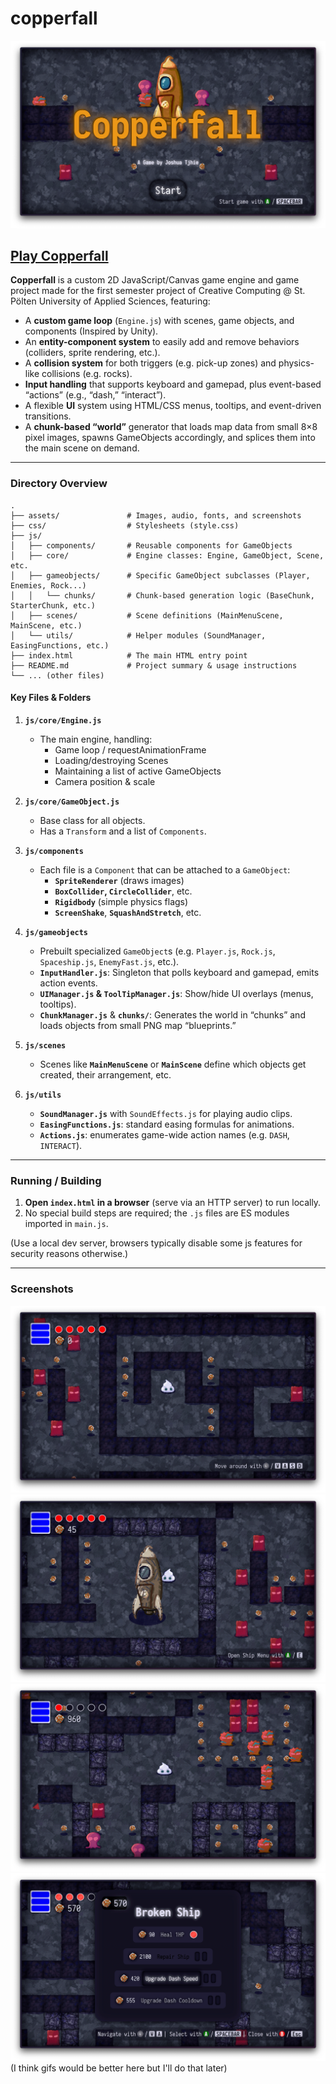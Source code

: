 # copperfall
![screenshot](assets/screenshots/screenshot-1.png)

[Play Copperfall](https://chifunt.com/copperfall/)
---
**Copperfall** is a custom 2D JavaScript/Canvas game engine and game project made for the first semester project of Creative Computing @ St. Pölten University of Applied Sciences, featuring:

- A **custom game loop** (`Engine.js`) with scenes, game objects, and components (Inspired by Unity).  
- An **entity-component system** to easily add and remove behaviors (colliders, sprite rendering, etc.).  
- A **collision system** for both triggers (e.g. pick-up zones) and physics-like collisions (e.g. rocks).  
- **Input handling** that supports keyboard and gamepad, plus event-based “actions” (e.g., “dash,” “interact”).  
- A flexible **UI** system using HTML/CSS menus, tooltips, and event-driven transitions.  
- A **chunk-based “world”** generator that loads map data from small 8×8 pixel images, spawns GameObjects accordingly, and splices them into the main scene on demand.

---

### Directory Overview

```plaintext
.
├── assets/               # Images, audio, fonts, and screenshots
├── css/                  # Stylesheets (style.css)
├── js/
│   ├── components/       # Reusable components for GameObjects
│   ├── core/             # Engine classes: Engine, GameObject, Scene, etc.
│   ├── gameobjects/      # Specific GameObject subclasses (Player, Enemies, Rock...)
│   │   └── chunks/       # Chunk-based generation logic (BaseChunk, StarterChunk, etc.)
│   ├── scenes/           # Scene definitions (MainMenuScene, MainScene, etc.)
│   └── utils/            # Helper modules (SoundManager, EasingFunctions, etc.)
├── index.html            # The main HTML entry point
├── README.md             # Project summary & usage instructions
└── ... (other files)
```

#### Key Files & Folders

1. **`js/core/Engine.js`**  
   - The main engine, handling:
     - Game loop / requestAnimationFrame  
     - Loading/destroying Scenes  
     - Maintaining a list of active GameObjects  
     - Camera position & scale  

2. **`js/core/GameObject.js`**  
   - Base class for all objects.  
   - Has a `Transform` and a list of `Components`.

3. **`js/components`**  
   - Each file is a `Component` that can be attached to a `GameObject`:  
     - **`SpriteRenderer`** (draws images)  
     - **`BoxCollider`, `CircleCollider`**, etc.  
     - **`Rigidbody`** (simple physics flags)  
     - **`ScreenShake`**, **`SquashAndStretch`**, etc.

4. **`js/gameobjects`**  
   - Prebuilt specialized `GameObject`s (e.g. `Player.js`, `Rock.js`, `Spaceship.js`, `EnemyFast.js`, etc.).  
   - **`InputHandler.js`**: Singleton that polls keyboard and gamepad, emits action events.  
   - **`UIManager.js` & `ToolTipManager.js`**: Show/hide UI overlays (menus, tooltips).  
   - **`ChunkManager.js`** & **`chunks/`**: Generates the world in “chunks” and loads objects from small PNG map “blueprints.”

5. **`js/scenes`**  
   - Scenes like **`MainMenuScene`** or **`MainScene`** define which objects get created, their arrangement, etc.

6. **`js/utils`**  
   - **`SoundManager.js`** with `SoundEffects.js` for playing audio clips.  
   - **`EasingFunctions.js`**: standard easing formulas for animations.  
   - **`Actions.js`**: enumerates game-wide action names (e.g. `DASH`, `INTERACT`).

---

### Running / Building

1. **Open `index.html` in a browser** (serve via an HTTP server) to run locally.  
2. No special build steps are required; the `.js` files are ES modules imported in `main.js`.  

(Use a local dev server, browsers typically disable some js features for security reasons otherwise.)

---

### Screenshots
![screenshot](assets/screenshots/screenshot-2.png)
![screenshot](assets/screenshots/screenshot-3.png)
![screenshot](assets/screenshots/screenshot-4.png)
![screenshot](assets/screenshots/screenshot-5.png)
(I think gifs would be better here but I'll do that later)

